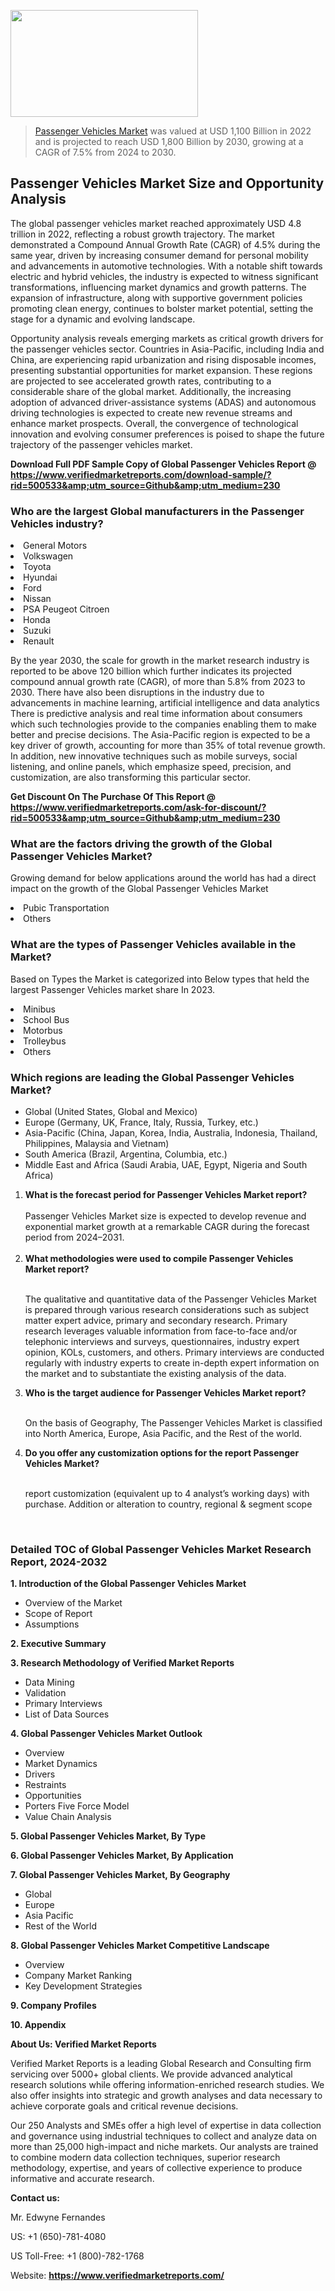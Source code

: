 <img src="https://ffe5etoiles.com/wp-content/uploads/2024/12/MST1-300x171.png" alt="" width="300" height="171" class="alignnone size-medium wp-image-20088" /><blockquote><p><p><a href="https://www.verifiedmarketreports.com/download-sample/?rid=500533&utm_source=Github&utm_medium=230" target="_blank">Passenger Vehicles Market</a> was valued at USD 1,100 Billion in 2022 and is projected to reach USD 1,800 Billion by 2030, growing at a CAGR of 7.5% from 2024 to 2030.</p></blockquote><p><h2>Passenger Vehicles Market Size and Opportunity Analysis</h2> <p>The global passenger vehicles market reached approximately USD 4.8 trillion in 2022, reflecting a robust growth trajectory. The market demonstrated a Compound Annual Growth Rate (CAGR) of 4.5% during the same year, driven by increasing consumer demand for personal mobility and advancements in automotive technologies. With a notable shift towards electric and hybrid vehicles, the industry is expected to witness significant transformations, influencing market dynamics and growth patterns. The expansion of infrastructure, along with supportive government policies promoting clean energy, continues to bolster market potential, setting the stage for a dynamic and evolving landscape.</p> <p>Opportunity analysis reveals emerging markets as critical growth drivers for the passenger vehicles sector. Countries in Asia-Pacific, including India and China, are experiencing rapid urbanization and rising disposable incomes, presenting substantial opportunities for market expansion. These regions are projected to see accelerated growth rates, contributing to a considerable share of the global market. Additionally, the increasing adoption of advanced driver-assistance systems (ADAS) and autonomous driving technologies is expected to create new revenue streams and enhance market prospects. Overall, the convergence of technological innovation and evolving consumer preferences is poised to shape the future trajectory of the passenger vehicles market.</p> </p><p class=""><strong>Download Full PDF Sample Copy of Global Passenger Vehicles Report @ <a href="https://www.verifiedmarketreports.com/download-sample/?rid=500533&amp;utm_source=Github&amp;utm_medium=230" target="_blank">https://www.verifiedmarketreports.com/download-sample/?rid=500533&amp;utm_source=Github&amp;utm_medium=230</a></strong></p><h3 id="" class="">Who are the largest Global manufacturers in the Passenger Vehicles industry?</h3><p><li>General Motors</li><li> Volkswagen</li><li> Toyota</li><li> Hyundai</li><li> Ford</li><li> Nissan</li><li> PSA Peugeot Citroen</li><li> Honda</li><li> Suzuki</li><li> Renault</li></p><div class=""><div class="" dir="" data-message-author-role="" data-message-id="" data-message-model-slug=""><div class=""><div class=""><div class=""><div class="" dir="" data-message-author-role="" data-message-id="" data-message-model-slug=""><div class=""><div class=""><p>By the year 2030, the scale for growth in the market research industry is reported to be above 120 billion which further indicates its projected compound annual growth rate (CAGR), of more than 5.8% from 2023 to 2030. There have also been disruptions in the industry due to advancements in machine learning, artificial intelligence and data analytics There is predictive analysis and real time information about consumers which such technologies provide to the companies enabling them to make better and precise decisions. The Asia-Pacific region is expected to be a key driver of growth, accounting for more than 35% of total revenue growth. In addition, new innovative techniques such as mobile surveys, social listening, and online panels, which emphasize speed, precision, and customization, are also transforming this particular sector.</p><p><strong>Get Discount On The Purchase Of This Report @&nbsp; <a href="https://www.verifiedmarketreports.com/ask-for-discount/?rid=500533&amp;utm_source=Github&amp;utm_medium=230" target="_blank">https://www.verifiedmarketreports.com/ask-for-discount/?rid=500533&amp;utm_source=Github&amp;utm_medium=230</a></strong></p></div></div></div></div></div></div></div></div><h3 id="" class="">What are the factors driving the growth of the Global Passenger Vehicles Market?</h3><p id="" class="">Growing demand for below applications around the world has had a direct impact on the growth of the Global Passenger Vehicles Market</p><p id="" class=""><li>Pubic Transportation</li><li> Others</li></p><h3 id="" class="">What are the types of Passenger Vehicles available in the Market?</h3><p id="" class="">Based on Types the Market is categorized into Below types that held the largest Passenger Vehicles market share In 2023.</p><p id="" class=""><li>Minibus</li><li> School Bus</li><li> Motorbus</li><li> Trolleybus</li><li> Others</li></p><h3 id="" class="">Which regions are leading the Global Passenger Vehicles Market?</h3><ul><li>Global (United States, Global and Mexico)</li><li>Europe (Germany, UK, France, Italy, Russia, Turkey, etc.)</li><li>Asia-Pacific (China, Japan, Korea, India, Australia, Indonesia, Thailand, Philippines, Malaysia and Vietnam)</li><li>South America (Brazil, Argentina, Columbia, etc.)</li><li>Middle East and Africa (Saudi Arabia, UAE, Egypt, Nigeria and South Africa)</li></ul><p><ol><li><strong>What is the forecast period for Passenger Vehicles Market report?<br /></strong><br /><span data-sheets-root="1" data-sheets-value="{&quot;1&quot;:2,&quot;2&quot;:&quot;XXXX size is expected to develop revenue and exponential market growth at a remarkable CAGR during the forecast period from 2024&ndash;2030.&quot;}" data-sheets-userformat="{&quot;2&quot;:12674,&quot;4&quot;:{&quot;1&quot;:2,&quot;2&quot;:16776960},&quot;10&quot;:2,&quot;11&quot;:0,&quot;15&quot;:&quot;Arial&quot;,&quot;16&quot;:12}">Passenger Vehicles Market size is expected to develop revenue and exponential market growth at a remarkable CAGR during the forecast period from 2024&ndash;2031.</span><br /><br /></li><li><strong>What methodologies were used to compile Passenger Vehicles Market report?<br /><br /></strong><p>The qualitative and quantitative data of the&nbsp;Passenger Vehicles Market is prepared through various research considerations such as subject matter expert advice, primary and secondary research. Primary research leverages valuable information from face-to-face and/or telephonic interviews and surveys, questionnaires, industry expert opinion, KOLs, customers, and others. Primary interviews are conducted regularly with industry experts to create in-depth expert information on the market and to substantiate the existing analysis of the data.&nbsp;</p></li><li><strong>Who is the target audience for Passenger Vehicles Market report?<br /><br /></strong><p>On the basis of Geography, The&nbsp;Passenger Vehicles Market is classified into North America, Europe, Asia Pacific, and the Rest of the world.</p></li><li><strong>Do you offer any customization options for the report Passenger Vehicles Market?<br /><br /></strong><p>report customization (equivalent up to 4 analyst&rsquo;s working days) with purchase. Addition or alteration to country, regional &amp; segment scope</p><p>&nbsp;</p></li></ol></p><h3 id="" class="">Detailed TOC of Global Passenger Vehicles Market Research Report, 2024-2032</h3><p id="" class=""><strong>1. Introduction of the Global Passenger Vehicles Market</strong></p><ul><li>Overview of the Market</li><li>Scope of Report</li><li>Assumptions</li></ul><p id="" class=""><strong>2. Executive Summary</strong></p><p id="" class=""><strong>3. Research Methodology of&nbsp;Verified Market Reports</strong></p><ul><li>Data Mining</li><li>Validation</li><li>Primary Interviews</li><li>List of Data Sources</li></ul><p id="" class=""><strong>4. Global Passenger Vehicles Market Outlook</strong></p><ul><li>Overview</li><li>Market Dynamics</li><li>Drivers</li><li>Restraints</li><li>Opportunities</li><li>Porters Five Force Model</li><li>Value Chain Analysis</li></ul><p id="" class=""><strong>5. Global Passenger Vehicles Market, By&nbsp;Type</strong></p><p id="" class=""><strong>6. Global Passenger Vehicles Market, By Application</strong></p><p id="" class=""><strong>7. Global Passenger Vehicles Market, By Geography</strong></p><ul><li>Global</li><li>Europe</li><li>Asia Pacific</li><li>Rest of the World</li></ul><p id="" class=""><strong>8. Global Passenger Vehicles Market Competitive Landscape</strong></p><ul><li>Overview</li><li>Company Market Ranking</li><li>Key Development Strategies</li></ul><p id="" class=""><strong>9. Company Profiles</strong></p><p id="" class=""><strong>10. Appendix</strong></p><p id="" class=""><strong>About Us: Verified Market Reports</strong></p><p id="" class="">Verified Market Reports is a leading Global Research and Consulting firm servicing over 5000+ global clients. We provide advanced analytical research solutions while offering information-enriched research studies. We also offer insights into strategic and growth analyses and data necessary to achieve corporate goals and critical revenue decisions.</p><p id="" class="">Our 250 Analysts and SMEs offer a high level of expertise in data collection and governance using industrial techniques to collect and analyze data on more than 25,000 high-impact and niche markets. Our analysts are trained to combine modern data collection techniques, superior research methodology, expertise, and years of collective experience to produce informative and accurate research.</p><p id="" class=""><strong>Contact us:</strong></p><p id="" class="">Mr. Edwyne Fernandes</p><p id="" class="">US: +1 (650)-781-4080</p><p id="" class="">US Toll-Free: +1 (800)-782-1768</p><p id="" class="">Website: <a target="" data-test-app-aware-link=""><strong>https://www.verifiedmarketreports.com/</strong></a></p>
